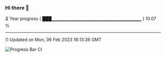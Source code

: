 ### Hi there 👋

⏳ Year progress { ███▁▁▁▁▁▁▁▁▁▁▁▁▁▁▁▁▁▁▁▁▁▁▁▁▁▁▁ } 10.07 %

---

⏰ Updated on Mon, 06 Feb 2023 18:13:36 GMT

![Progress Bar CI](https://github.com/liununu/liununu/workflows/Progress%20Bar%20CI/badge.svg)
